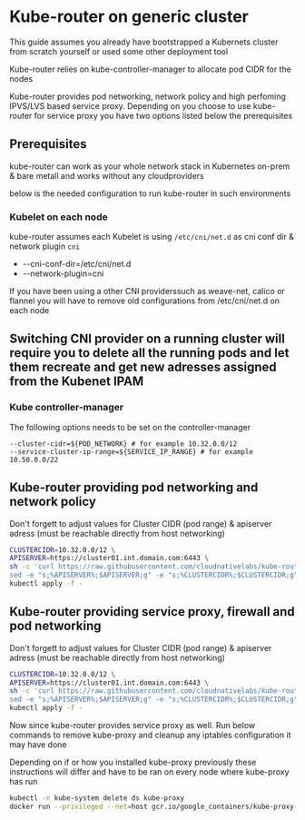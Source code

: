 # Kube-router on generic cluster

This guide assumes you already have bootstrapped a Kubernets cluster from scratch yourself or used some other deployment tool

Kube-router relies on kube-controller-manager to allocate pod CIDR for the nodes

Kube-router provides pod networking, network policy and high perfoming IPVS/LVS based service proxy. Depending on you choose to use kube-router for service proxy you have two options listed below the prerequisites

## Prerequisites

kube-router can work as your whole network stack in Kubernetes on-prem & bare metall and works without any cloudproviders

below is the needed configuration to run kube-router in such environments

### Kubelet on each node

kube-router assumes each Kubelet is using `/etc/cni/net.d` as cni conf dir & network plugin `cni`

- --cni-conf-dir=/etc/cni/net.d
- --network-plugin=cni

If you have been using a other CNI providerssuch as weave-net, calico or flannel you will have to remove old configurations from /etc/cni/net.d on each node

## __Switching CNI provider on a running cluster will require you to delete all the running pods and let them recreate and get new adresses assigned from the Kubenet IPAM__

### Kube controller-manager

The following options needs to be set on the controller-manager

```text
--cluster-cidr=${POD_NETWORK} # for example 10.32.0.0/12
--service-cluster-ip-range=${SERVICE_IP_RANGE} # for example 10.50.0.0/22
```

## Kube-router providing pod networking and network policy

Don't forgett to adjust values for Cluster CIDR (pod range) & apiserver adress (must be reachable directly from host networking)

```sh
CLUSTERCIDR=10.32.0.0/12 \
APISERVER=https://cluster01.int.domain.com:6443 \
sh -c 'curl https://raw.githubusercontent.com/cloudnativelabs/kube-router/master/daemonset/generic-kuberouter.yaml -o - | \
sed -e "s;%APISERVER%;$APISERVER;g" -e "s;%CLUSTERCIDR%;$CLUSTERCIDR;g"' | \
kubectl apply -f -
```

## Kube-router providing service proxy, firewall and pod networking

Don't forgett to adjust values for Cluster CIDR (pod range) & apiserver adress (must be reachable directly from host networking)

```sh
CLUSTERCIDR=10.32.0.0/12 \
APISERVER=https://cluster01.int.domain.com:6443 \
sh -c 'curl https://raw.githubusercontent.com/cloudnativelabs/kube-router/master/daemonset/generic-kuberouter-all-features.yaml -o - | \
sed -e "s;%APISERVER%;$APISERVER;g" -e "s;%CLUSTERCIDR%;$CLUSTERCIDR;g"' | \
kubectl apply -f -
```

Now since kube-router provides service proxy as well. Run below commands to remove kube-proxy and cleanup any iptables configuration it may have done

Depending on if or how you installed kube-proxy previously these instructions will differ and have to be ran on every node where kube-proxy has run

```sh
kubectl -n kube-system delete ds kube-proxy
docker run --privileged --net=host gcr.io/google_containers/kube-proxy-amd64:v1.7.3 kube-proxy --cleanup-iptables
```
